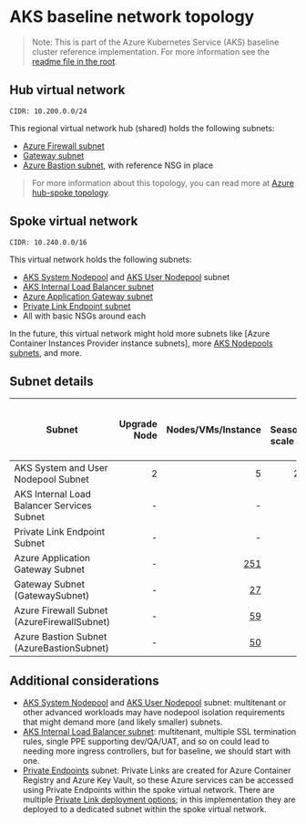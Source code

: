 # AKS baseline network topology

> Note: This is part of the Azure Kubernetes Service (AKS) baseline cluster reference implementation. For more information see the [readme file in the root](../README.md).

## Hub virtual network

`CIDR: 10.200.0.0/24`

This regional virtual network hub (shared) holds the following subnets:

- [Azure Firewall subnet]
- [Gateway subnet]
- [Azure Bastion subnet], with reference NSG in place

> For more information about this topology, you can read more at [Azure hub-spoke topology].

## Spoke virtual network

`CIDR: 10.240.0.0/16`

This virtual network holds the following subnets:

- [AKS System Nodepool] and [AKS User Nodepool] subnet
- [AKS Internal Load Balancer subnet]
- [Azure Application Gateway subnet]
- [Private Link Endpoint subnet]
- All with basic NSGs around each

In the future, this virtual network might hold more subnets like [Azure Container Instances Provider instance subnets], more [AKS Nodepools subnets], and more.

## Subnet details

| Subnet                                      | Upgrade Node | Nodes/VMs/Instance | % Seasonal scale out | +Nodes/VMs | Max IPs/Pods per VM/Node | [% Max Surge] | [% Max Unavailable] | +IPs/Pods per VM/Node | Tot. IPs/Pods per VM/Node | [Azure Subnet not assignable IPs factor] | [Private Endpoints] | [Minimum Subnet size] | Scaled Subnet size | [Subnet Mask bits] | CIDR       | Host        | Broadcast     |
|---------------------------------------------|-------------:|-------------------:|---------------------:|-----------:|-------------------------:|--------------:|--------------------:|----------------------:|--------------------------:|-----------------------------------------:|--------------------:|----------------------:|-------------------:|-------------------:|----------------|-------------|---------------|
| AKS System and User Nodepool Subnet         | 2            | 5                  | 200                  | 10         | [30]                     | 100           | 0                   | 30                    | 60                        | 5                                        | 0                   | 372                   | 982                | 22                 | 10.240.0.0/22  | 10.240.0.0  | 10.240.3.255  |
| AKS Internal Load Balancer Services Subnet  | -            | -                  | -                    | -          | 5                        | 100           | 100                 | 0                     | 5                         | 5                                        | 0                   | 10                    | 10                 | 28                 | 10.240.4.0/28  | 10.240.4.0  | 10.240.4.15   |
| Private Link Endpoint Subnet                | -            | -                  | -                    | -          | -                        | 100           | 100                 | 0                     | 0                         | 5                                        | 2                   | 7                     | 7                  | 28                 | 10.240.4.32/28 | 10.240.4.32 | 10.240.4.47   |
| Azure Application Gateway Subnet            | -            | [251]              | -                    | -          | -                        | 100           | 100                 | 0                     | 0                         | 5                                        | 0                   | 256                   | 256                | 24                 | 10.240.5.0/24  | 10.240.5.0  | 10.240.5.255  |
| Gateway Subnet (GatewaySubnet)              | -            | [27]               | -                    | -          | -                        | 100           | 100                 | 0                     | 0                         | 5                                        | 0                   | 32                    | 32                 | 27                 | 10.200.0.64/27 | 10.200.0.64 | 10.200.0.95   |
| Azure Firewall Subnet (AzureFirewallSubnet) | -            | [59]               | -                    | -          | -                        | 100           | 100                 | 0                     | 0                         | 5                                        | 0                   | 64                    | 64                 | 26                 | 10.200.0.0/26  | 10.200.0.0  | 10.200.0.63   |
| Azure Bastion Subnet (AzureBastionSubnet)   | -            | [50]               | -                    | -          | -                        | 100           | 100                 | 0                     | 0                         | 5                                        | 0                   | 64                    | 64                 | 26                 | 10.200.0.128/26 | 10.200.0.128 | 10.200.0.191  |

## Additional considerations

- [AKS System Nodepool] and [AKS User Nodepool] subnet:  multitenant or other advanced workloads may have nodepool isolation requirements that might demand more (and likely smaller) subnets.
- [AKS Internal Load Balancer subnet]: multitenant, multiple SSL termination rules, single PPE supporting dev/QA/UAT, and so on could lead to needing more ingress controllers, but for baseline, we should start with one.
- [Private Endpoints] subnet: Private Links are created for Azure Container Registry and Azure Key Vault, so these Azure services can be accessed using Private Endpoints within the spoke virtual network. There are multiple [Private Link deployment options]; in this implementation they are deployed to a dedicated subnet within the spoke virtual network.

[27]: https://learn.microsoft.com/azure/vpn-gateway/vpn-gateway-about-vpn-gateway-settings#gwsub
[251]: https://learn.microsoft.com/azure/application-gateway/configuration-overview#size-of-the-subnet
[59]: https://learn.microsoft.com/azure/firewall/firewall-faq#does-the-firewall-subnet-size-need-to-change-as-the-service-scales
[50]: https://learn.microsoft.com/azure/bastion/configuration-settings#instance
[30]: https://learn.microsoft.com/azure/aks/use-system-pools#system-and-user-node-pools
[% Max Surge]: https://kubernetes.io/docs/concepts/workloads/controllers/deployment/#max-surge
[% Max Unavailable]: https://kubernetes.io/docs/concepts/workloads/controllers/deployment/#max-unavailable
[Azure Subnet not assignable IPs factor]: https://learn.microsoft.com/azure/virtual-network/virtual-network-ip-addresses-overview-arm#allocation-method-1
[Private Endpoints]: https://learn.microsoft.com/azure/private-link/private-endpoint-overview#private-endpoint-properties
[Minimum Subnet size]: https://learn.microsoft.com/azure/aks/configure-azure-cni#plan-ip-addressing-for-your-cluster
[Subnet Mask bits]: https://learn.microsoft.com/azure/virtual-network/virtual-networks-faq#how-small-and-how-large-can-vnets-and-subnets-be
[Azure hub-spoke topology]: https://learn.microsoft.com/azure/architecture/reference-architectures/hybrid-networking/hub-spoke
[Azure Firewall subnet]: https://learn.microsoft.com/azure/firewall/firewall-faq#does-the-firewall-subnet-size-need-to-change-as-the-service-scales
[Gateway subnet]: https://learn.microsoft.com/azure/vpn-gateway/vpn-gateway-about-vpn-gateway-settings#gwsub
[Azure Application Gateway subnet]: https://learn.microsoft.com/azure/application-gateway/configuration-infrastructure#virtual-network-and-dedicated-subnet
[Private Link Endpoint subnet]: https://learn.microsoft.com/azure/architecture/guide/networking/private-link-hub-spoke-network#networking
[Private Link deployment options]: https://learn.microsoft.com/azure/architecture/guide/networking/private-link-hub-spoke-network#decision-tree-for-private-link-deployment
[Azure Bastion subnet]: https://learn.microsoft.com/azure/bastion/configuration-settings#subnet
[AKS System Nodepool]: https://learn.microsoft.com/azure/aks/use-system-pools#system-and-user-node-pools
[AKS User Nodepool]: https://learn.microsoft.com/azure/aks/use-system-pools#system-and-user-node-pools
[AKS Internal Load Balancer subnet]: https://learn.microsoft.com/azure/aks/internal-lb#specify-a-different-subnet
[ACI Provider Instance]: https://learn.microsoft.com/azure/container-instances/container-instances-vnet
[AKS Nodepools subnets]: https://learn.microsoft.com/azure/aks/use-system-pools#system-and-user-node-pools